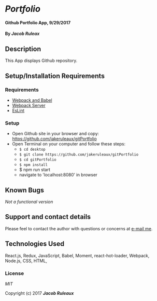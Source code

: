 # _Portfolio_

#### Github Portfolio App, 9/29/2017

#### By _**Jacob Ruleax**_

## Description

This App displays Github repository.



## Setup/Installation Requirements

### Requirements


- [Webpack and Babel](https://www.learnhowtoprogram.com/react/react-fundamentals/building-an-environment)
- [Webpack Server](https://www.learnhowtoprogram.com/react/react-fundamentals/building-an-environment-development-server-hot-module-replacement)
- [EsLint](https://www.learnhowtoprogram.com/react/react-fundamentals/building-an-environment-linting)

### Setup

* Open Github site in your browser and copy: https://github.com/jakeruleaux/gitPortfolio
* Open Terminal on your computer and follow these steps:
  * `$ cd desktop`
  * `$ git clone https://github.com/jakeruleaux/gitPortfolio`
  * `$ cd gitPortfolio`
  * `$ npm install`
  * $ npm run start
  * navigate to 'localhost:8080' in browser


## Known Bugs

_Not a functional version_

## Support and contact details

Please feel to contact the author with questions or concerns at [e-mail me](<mailto:jakeruleaux@hotmail.com>).

## Technologies Used

React.js, Redux, JavaScript, Babel, Moment, react-hot-loader, Webpack, Node.js, CSS, HTML,

### License

*MIT*

Copyright (c) 2017 **_Jacob Ruleaux_**
